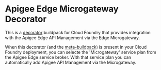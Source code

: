 # Apigee Edge Microgateway Decorator

This is a [decorator](https://github.com/guidowb/meta-buildpack/blob/master/README.md#decorators) buildpack
for Cloud Foundry that provides integration with the Apigee Edge API Management via the Edge Microgateway.

When this decorator (and the [meta-buildpack](https://github.com/guidowb/meta-buildpack))
is present in your Cloud Foundry deployment, you can selecte the 'Microgateway' service plan from the Apigee Edge service broker. With that service plan you can automatically add Apigee API Management via the Microgateway.
